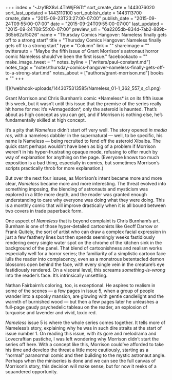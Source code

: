 +++
index = "-Jzy1BX8vL4ThWjF9iTt"
sort_create_date = 1443076020
sort_last_updated = 1443110100
sort_publish_date = 1443113700
create_date = "2015-09-23T23:27:00-07:00"
publish_date = "2015-09-24T09:55:00-07:00"
date = "2015-09-24T09:55:00-07:00"
last_updated = "2015-09-24T08:55:00-07:00"
preview_url = "6a2205db-834d-7ab2-889b-365b62af5026"
name = "Thursday Comics Hangover: Nameless finally gets off to a strong start"
title = "Thursday Comics Hangover: Nameless finally gets off to a strong start"
type = "Column"
link = ""
shareimage = ""
twitterauto = "Maybe the fifth issue of Grant Morrison's astronaut horror comic Nameless should've been the first issue."
facebookauto = ""
make_image_tweet = ""
notes_byline = ["writers/paul-constant.md"]
notes_tags = "notes/thursday-comics-hangover-nameless-finally-gets-off-to-a-strong-start.md"
notes_about = ["authors/grant-morrison.md"]
books = ""
+++
<p class="image-left">![](/webhook-uploads/1443075313585/Nameless_01-1_362_557_s_c1.png)</p>Grant Morrison and Chris Burnham’s comic *Nameless* is on its fifth issue this week, but it wasn’t until this issue that the premise of the series really hit home for me: it’s *Armageddon*, only the asteroid is haunted.  That’s about as high concept as you can get, and if Morrison is nothing else, he’s fundamentally skilled at high concept. 

It’s a pity that *Nameless* didn’t start off very well. The story opened *in media res*, with a nameless dabbler in the supernatural — well, to be specific, his name is Nameless — being recruited to fend off the asteroid Xibalba. The quick start perhaps wouldn’t have been as big of a problem if Morrison weren’t in his hyper-frustrating opaque mode, refusing to offer much by way of explanation for anything on the page. (Everyone knows too much exposition is a bad thing, especially in comics, but sometimes Morrison’s scripts practically throb for more explanation.)

But over the next four issues, as Morrison’s intent became more and more clear, *Nameless* became more and more interesting. The threat evolved into something imposing, the blending of astronauts and mysticism was explored in a little more depth, and the reader was granted enough understanding to care why everyone was doing what they were doing. This is a monthly comic that will improve drastically when it is all bound between two covers in trade paperback form.

One aspect of *Nameless* that is beyond complaint is Chris Burnham’s art. Burnham is one of those hyper-detailed cartoonists like Geoff Darrow or Frank Quitely, the sort of artist who can draw a complex facial expression in just a few feathery lines but then spends seemingly weeks fastidiously rendering every single water spot on the chrome of the kitchen sink in the background of the panel. That blend of cartoonishness and realism works especially well for a horror series; the familiarity of a simplistic cartoon face lulls the reader into complacency, even as a monstrous betentacled demon blossoms open behind the face, with every single vein in the creature’s eye fastidiously rendered. On a visceral level, this screams *something-is-wrong* into the reader’s face. It’s intrinsically unsettling.

Nathan Fairbairn’s coloring, too, is exceptional. He aspires to realism in some of the scenes — a few pages in issue 5, when a group of people wander into a spooky mansion, are glowing with gentle candlelight and the warmth of burnished wood — but then a few pages later he unleashes a full-page gaudy psychedelic tableau on the reader, an explosion of turquoise and lavender and vivid, toxic red.

*Nameless* issue 5 is where the whole series comes together. It tells more of Nameless’s story, explaining why he was in such dire straits at the start of issue number 1. On reading this issue, with its gore and melodrama and Lovecraftian pastiche, I was left wondering why Morrison didn’t start the series off here. With a concept like this, Morrison could’ve afforded to take his time and develop the threat a little more cautiously, starting as a “normal” paranormal comic and then building to the mystic astronaut angle. Perhaps when the miniseries is done and we can see the full canvas of Morrison’s story, this decision will make sense, but for now it reeks of a squandered opportunity.
